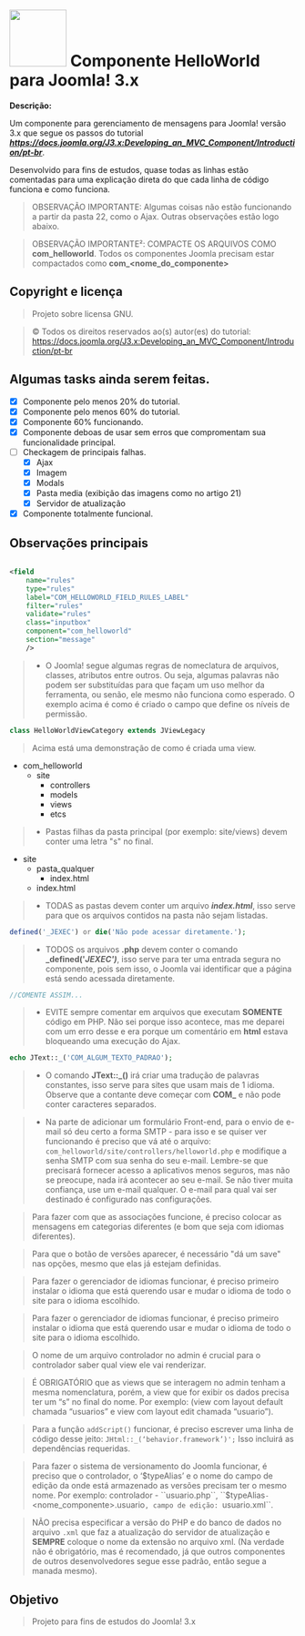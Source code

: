 # <img src="https://docs.joomla.org/images/0/02/Joomla-flat-logo-en.png" width="100" heigth="100" /> Componente HelloWorld para Joomla! 3.x

**Descrição:**

Um componente para gerenciamento de mensagens para Joomla! versão 3.x que segue os passos do tutorial _**https://docs.joomla.org/J3.x:Developing_an_MVC_Component/Introduction/pt-br**_. 

Desenvolvido para fins de estudos, quase todas as linhas estão comentadas para uma explicação direta do que cada linha de código funciona e como funciona.

> OBSERVAÇÃO IMPORTANTE: Algumas coisas não estão funcionando a partir da pasta 22, como o Ajax. Outras observações estão logo abaixo.

> OBSERVAÇÃO IMPORTANTE²: COMPACTE OS ARQUIVOS COMO **com_helloworld**. Todos os componentes Joomla precisam estar compactados como **com_<nome_do_componente>**

## Copyright e licença

> Projeto sobre licensa GNU.

> © Todos os direitos reservados ao(s) autor(es) do tutorial: https://docs.joomla.org/J3.x:Developing_an_MVC_Component/Introduction/pt-br

## Algumas tasks ainda serem feitas.

- [x] Componente pelo menos 20% do tutorial.
- [x] Componente pelo menos 60% do tutorial.
- [x] Componente 60% funcionando.
- [x] Componente deboas de usar sem erros que compromentam sua funcionalidade principal.
- [ ] Checkagem de principais falhas.
	- [x] Ajax
	- [x] Imagem
	- [x] Modals
	- [x] Pasta media (exibição das imagens como no artigo 21)
	- [x] Servidor de atualização
- [x] Componente totalmente funcional.

## Observações principais

```xml	 

<field 
	name="rules"
	type="rules"
	label="COM_HELLOWORLD_FIELD_RULES_LABEL"
	filter="rules"
	validate="rules"
	class="inputbox"
	component="com_helloworld"
	section="message"
	/>

```


> - O Joomla! segue algumas regras de nomeclatura de arquivos, classes, atributos entre outros. Ou seja, algumas palavras não podem ser substituídas para que façam um uso melhor da ferramenta, ou senão, ele mesmo não funciona como esperado. O exemplo acima é como é criado o campo que define os níveis de permissão.

```php
class HelloWorldViewCategory extends JViewLegacy
```

> Acima está uma demonstração de como é criada uma view.

* com_helloworld
	* site
		* controllers
		* models
		* views
		* etcs

> - Pastas filhas da pasta principal (por exemplo: site/views) devem conter uma letra "s" no final.

* site
	* pasta_qualquer
		* index.html
	* index.html

> - TODAS as pastas devem conter um arquivo **_index.html_**, isso serve para que os arquivos contidos na pasta não sejam listadas.

```php
defined('_JEXEC') or die('Não pode acessar diretamente.');
```

> - TODOS os arquivos **.php** devem conter o comando **_defined('_JEXEC')_**, isso serve para ter uma entrada segura no componente, pois sem isso, o Joomla vai identificar que a página está sendo acessada diretamente.

```php
//COMENTE ASSIM...
```

> - EVITE sempre comentar em arquivos que executam **SOMENTE** código em PHP. Não sei porque isso acontece, mas me deparei com um erro desse e era porque um comentário em **html** estava bloqueando uma execução do Ajax.

```php
echo JText::_('COM_ALGUM_TEXTO_PADRAO');
```

> - O comando **JText::_()** irá criar uma tradução de palavras constantes, isso serve para sites que usam mais de 1 idioma. Observe que a contante deve começar com **COM_** e não pode conter caracteres separados.

> - Na parte de adicionar um formulário Front-end, para o envio de e-mail só deu certo a forma SMTP - para isso e se quiser ver funcionando é preciso que vá até o arquivo: ``com_helloworld/site/controllers/helloworld.php`` e modifique a senha SMTP com sua senha do seu e-mail. Lembre-se que precisará fornecer acesso a aplicativos menos seguros, mas não se preocupe, nada irá acontecer ao seu e-mail. Se não tiver muita confiança, use um e-mail qualquer. O e-mail para qual vai ser destinado é configurado nas configurações.

> Para fazer com que as associações funcione, é preciso colocar as mensagens em categorias diferentes (e bom que seja com idiomas diferentes).

> Para que o botão de versões aparecer, é necessário "dá um save" nas opções, mesmo que elas já estejam definidas.

> Para fazer o gerenciador de idiomas funcionar, é preciso primeiro instalar o idioma que está querendo usar e mudar o idioma de todo o site para o idioma escolhido.

> Para fazer o gerenciador de idiomas funcionar, é preciso primeiro instalar o idioma que está querendo usar e mudar o idioma de todo o site para o idioma escolhido.

> O nome de um arquivo controlador no admin é crucial para o controlador saber qual view ele vai renderizar.

> É OBRIGATÓRIO que as views que se interagem no admin tenham a mesma nomenclatura, porém, a view que for exibir os dados precisa ter um “s” no final do nome. Por exemplo: (view com layout default chamada “usuarios” e view com layout edit chamada “usuario”).

> Para a função ``addScript()`` funcionar, é preciso escrever uma linha de código desse jeito: ``JHtml::_(‘behavior.framework’)';`` Isso incluirá as dependências requeridas.

> Para fazer o sistema de versionamento do Joomla funcionar, é preciso que o controlador, o ‘$typeAlias’ e o nome do campo de edição da onde está armazenado as versões precisam ter o mesmo nome. Por exemplo: controlador - ``usuario.php``, ``$typeAlias`` - ``<nome_componente>.usuario``, campo de edição: ``usuario.xml``.

> NÃO precisa especificar a versão do PHP e do banco de dados no arquivo ``.xml`` que faz a atualização do servidor de atualização e **SEMPRE** coloque o nome da extensão no arquivo xml. (Na verdade não é obrigatório, mas é recomendado, já que outros componentes de outros desenvolvedores segue esse padrão, então segue a manada mesmo). 

## Objetivo

> Projeto para fins de estudos do Joomla! 3.x 
